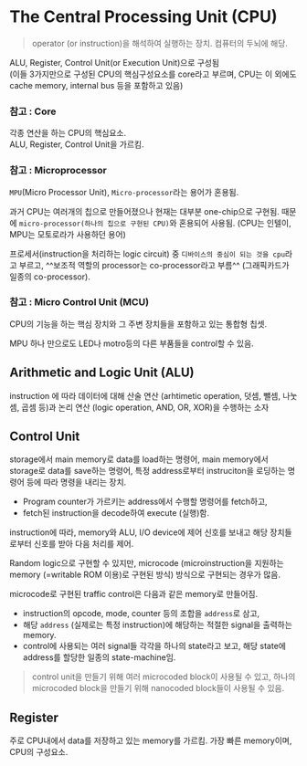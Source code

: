 # The Central Processing Unit (CPU)

> operator (or instruction)을 해석하여 실행하는 장치. 컴퓨터의 두뇌에 해당.

ALU, Register, Control Unit(or Execution Unit)으로 구성됨  
(이들 3가지만으로 구성된 CPU의 핵심구성요소를 core라고 부르며, CPU는 이 외에도 cache memory, internal bus 등을 포함하고 있음)

### 참고 : Core

각종 연산을 하는 CPU의 핵심요소.  
ALU, Register, Control Unit을 가르킴.

### 참고 : Microprocessor

`MPU`(Micro Processor Unit), `Micro-processor`라는 용어가 혼용됨.

과거 CPU는 여러개의 칩으로 만들어졌으나 현재는 대부분 one-chip으로 구현됨. 때문에 `micro-processor(하나의 칩으로 구현된 CPU)`와 혼용되어 사용됨. (CPU는 인텔이, MPU는 모토로라가 사용하던 용어)

프로세서(instruction을 처리하는 logic circuit) 중 `디바이스의 중심이 되는 것을 cpu`라고 부르고, ^^보조적 역할의 processor는 co-processor라고 부름^^ (그래픽카드가 일종의 co-processor).

### 참고 : Micro Control Unit (MCU)

CPU의 기능을 하는 핵심 장치와 그 주변 장치들을 포함하고 있는 통합형 칩셋.

MPU 하나 만으로도 LED나 motro등의 다른 부품들을 control할 수 있음.

## Arithmetic and Logic Unit (ALU)

instruction 에 따라 데이터에 대해 산술 연산 (arhtimetic operation, 덧셈, 뺄셈, 나눗셈, 곱셈 등)과 논리 연산 (logic operation, AND, OR, XOR)을 수행하는 소자

## Control Unit

storage에서 main memory로 data를 load하는 명령어, main memory에서 storage로 data를 save하는 명령어, 특정 address로부터 instruciton을 로딩하는 명령어 등에 따라 명령을 내리는 장치.

* Program counter가 가르키는 address에서 수행할 명령어를 fetch하고,
* fetch된 instruction을 decode하여 execute (실행)함.

instruction에 따라, memory와 ALU, I/O device에 제어 신호를 보내고 해당 장치들로부터 신호를 받아 다음 처리를 제어.

Random logic으로 구현할 수 있지만, microcode (microinstruction을 지원하는 memory (=writable ROM 이용)로 구현된 방식) 방식으로 구현되는 경우가 많음.

microcode로 구현된 traffic control은 다음과 같은 memory로 만들어짐.

* instruction의 opcode, mode, counter 등의 조합을 `address`로 삼고,
* 해당 `address` (실제로는 특정 instruction)에 해당하는 적절한 signal을 출력하는 memory.
* control에 사용되는 여러 signal들 각각을 하나의 state라고 보고, 해당 state에 address를 할당한 일종의 state-machine임.

> control unit을 만들기 위해 여러 microcoded block이 사용될 수 있고, 하나의 microcoded block을 만들기 위해 nanocoded block들이 사용될 수 있음. 

## Register

주로 CPU내에서 data를 저장하고 있는 memory를 가르킴. 가장 빠른 memory이며, CPU의 구성요소.

